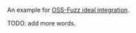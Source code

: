 An example for [OSS-Fuzz ideal integration](../../../docs/ideal_integration.md).

TODO: add more words.
